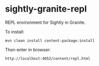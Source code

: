 sightly-granite-repl
====================

REPL environment for Sightly in Granite.

To install:

```
mvn clean install content-package:install
```

Then enter in browser:

```
http://localhost:4052/content/repl.html
```


